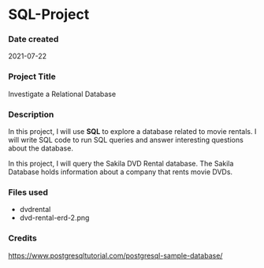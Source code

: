 # SQL-Project

### Date created
2021-07-22

### Project Title
Investigate a Relational Database

### Description
In this project, I will use **SQL** to explore a database related to movie rentals. I will write SQL code to run SQL queries and answer interesting questions about the database.

In this project, I will query the Sakila DVD Rental database. The Sakila Database holds information about a company that rents movie DVDs.

### Files used
* dvdrental
* dvd-rental-erd-2.png

### Credits
https://www.postgresqltutorial.com/postgresql-sample-database/
